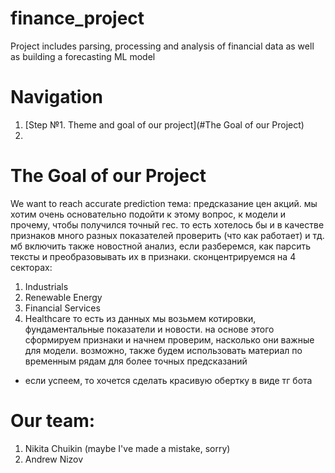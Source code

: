 # finance_project
Project includes parsing, processing and analysis of financial data as well as building a forecasting ML model

# Navigation
1) [Step №1. Theme and goal of our project](#The Goal of our Project)
2) 

# The Goal of our Project
We want to reach accurate prediction
тема: предсказание цен акций. 
мы хотим очень основательно подойти к этому вопрос, к модели и прочему, чтобы получился точный гес. то есть хотелось бы и в качестве признаков много разных показателей проверить (что как работает) и тд. мб включить также новостной анализ, если разберемся, как парсить тексты и преобразовывать их в признаки.
сконцентрируемся на 4 секторах: 
1) Industrials
2) Renewable Energy
3) Financial Services
4) Healthcare
то есть из данных мы возьмем котировки, фундаментальные показатели и новости.
на основе этого сформируем признаки и начнем проверим, насколько они важные для модели. возможно, также будем использовать материал по временным рядам для более точных предсказаний

+ если успеем, то хочется сделать красивую обертку в виде тг бота


# Our team:
1) Nikita Chuikin (maybe I've made a mistake, sorry)
2) Andrew Nizov
